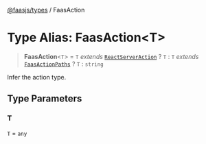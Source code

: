 [@faasjs/types](../README.md) / FaasAction

# Type Alias: FaasAction\<T\>

> **FaasAction**\<`T`\> = `T` *extends* [`ReactServerAction`](ReactServerAction.md) ? `T` : `T` *extends* [`FaasActionPaths`](FaasActionPaths.md) ? `T` : `string`

Infer the action type.

## Type Parameters

### T

`T` = `any`
